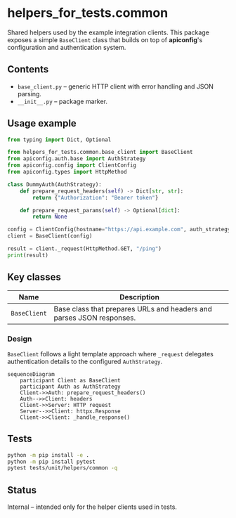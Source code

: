 # helpers_for_tests.common

Shared helpers used by the example integration clients. This package exposes a simple `BaseClient` class that builds on top of **apiconfig**'s configuration and authentication system.

## Contents
- `base_client.py` – generic HTTP client with error handling and JSON parsing.
- `__init__.py` – package marker.

## Usage example
```python
from typing import Dict, Optional

from helpers_for_tests.common.base_client import BaseClient
from apiconfig.auth.base import AuthStrategy
from apiconfig.config import ClientConfig
from apiconfig.types import HttpMethod

class DummyAuth(AuthStrategy):
    def prepare_request_headers(self) -> Dict[str, str]:
        return {"Authorization": "Bearer token"}

    def prepare_request_params(self) -> Optional[dict]:
        return None

config = ClientConfig(hostname="https://api.example.com", auth_strategy=DummyAuth())
client = BaseClient(config)

result = client._request(HttpMethod.GET, "/ping")
print(result)
```

## Key classes
| Name | Description |
| ---- | ----------- |
| `BaseClient` | Base class that prepares URLs and headers and parses JSON responses. |

### Design
`BaseClient` follows a light template approach where `_request` delegates authentication details to the configured `AuthStrategy`.

```mermaid
sequenceDiagram
    participant Client as BaseClient
    participant Auth as AuthStrategy
    Client->>Auth: prepare_request_headers()
    Auth-->>Client: headers
    Client->>Server: HTTP request
    Server-->>Client: httpx.Response
    Client->>Client: _handle_response()
```

## Tests
```bash
python -m pip install -e .
python -m pip install pytest
pytest tests/unit/helpers/common -q
```

## Status
Internal – intended only for the helper clients used in tests.
